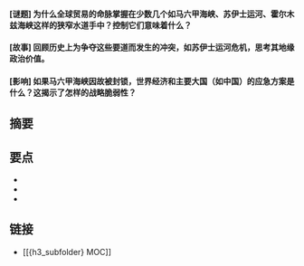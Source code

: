 #### [谜题] 为什么全球贸易的命脉掌握在少数几个如马六甲海峡、苏伊士运河、霍尔木兹海峡这样的狭窄水道手中？控制它们意味着什么？


#### [故事] 回顾历史上为争夺这些要道而发生的冲突，如苏伊士运河危机，思考其地缘政治价值。


#### [影响] 如果马六甲海峡因故被封锁，世界经济和主要大国（如中国）的应急方案是什么？这揭示了怎样的战略脆弱性？


## 摘要


## 要点

- 
- 
- 

## 链接

- [[{h3_subfolder} MOC]]
